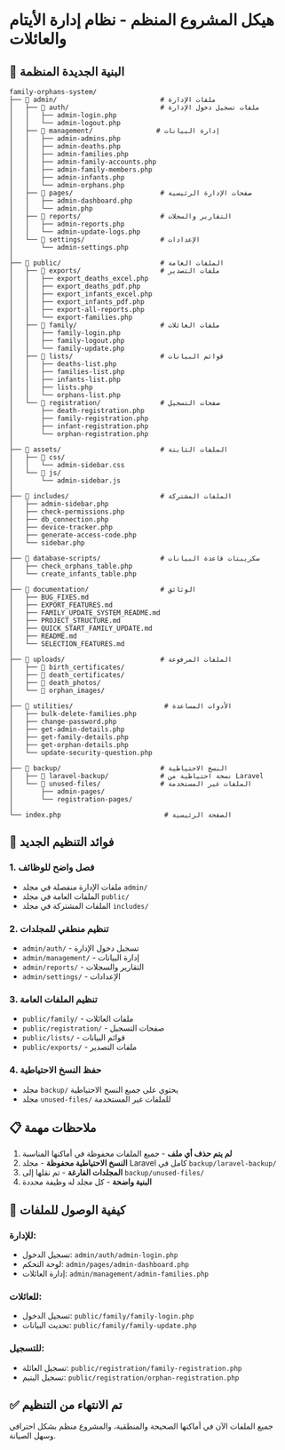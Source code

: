 # هيكل المشروع المنظم - نظام إدارة الأيتام والعائلات

## 📁 البنية الجديدة المنظمة

```
family-orphans-system/
├── 📁 admin/                          # ملفات الإدارة
│   ├── 📁 auth/                       # ملفات تسجيل دخول الإدارة
│   │   ├── admin-login.php
│   │   └── admin-logout.php
│   ├── 📁 management/                # إدارة البيانات
│   │   ├── admin-admins.php
│   │   ├── admin-deaths.php
│   │   ├── admin-families.php
│   │   ├── admin-family-accounts.php
│   │   ├── admin-family-members.php
│   │   ├── admin-infants.php
│   │   └── admin-orphans.php
│   ├── 📁 pages/                      # صفحات الإدارة الرئيسية
│   │   ├── admin-dashboard.php
│   │   └── admin.php
│   ├── 📁 reports/                    # التقارير والسجلات
│   │   ├── admin-reports.php
│   │   └── admin-update-logs.php
│   └── 📁 settings/                   # الإعدادات
│       └── admin-settings.php
│
├── 📁 public/                         # الملفات العامة
│   ├── 📁 exports/                    # ملفات التصدير
│   │   ├── export_deaths_excel.php
│   │   ├── export_deaths_pdf.php
│   │   ├── export_infants_excel.php
│   │   ├── export_infants_pdf.php
│   │   ├── export-all-reports.php
│   │   └── export-families.php
│   ├── 📁 family/                     # ملفات العائلات
│   │   ├── family-login.php
│   │   ├── family-logout.php
│   │   └── family-update.php
│   ├── 📁 lists/                      # قوائم البيانات
│   │   ├── deaths-list.php
│   │   ├── families-list.php
│   │   ├── infants-list.php
│   │   ├── lists.php
│   │   └── orphans-list.php
│   └── 📁 registration/               # صفحات التسجيل
│       ├── death-registration.php
│       ├── family-registration.php
│       ├── infant-registration.php
│       └── orphan-registration.php
│
├── 📁 assets/                         # الملفات الثابتة
│   ├── 📁 css/
│   │   └── admin-sidebar.css
│   └── 📁 js/
│       └── admin-sidebar.js
│
├── 📁 includes/                       # الملفات المشتركة
│   ├── admin-sidebar.php
│   ├── check-permissions.php
│   ├── db_connection.php
│   ├── device-tracker.php
│   ├── generate-access-code.php
│   └── sidebar.php
│
├── 📁 database-scripts/               # سكريبتات قاعدة البيانات
│   ├── check_orphans_table.php
│   └── create_infants_table.php
│
├── 📁 documentation/                  # الوثائق
│   ├── BUG_FIXES.md
│   ├── EXPORT_FEATURES.md
│   ├── FAMILY_UPDATE_SYSTEM_README.md
│   ├── PROJECT_STRUCTURE.md
│   ├── QUICK_START_FAMILY_UPDATE.md
│   ├── README.md
│   └── SELECTION_FEATURES.md
│
├── 📁 uploads/                        # الملفات المرفوعة
│   ├── 📁 birth_certificates/
│   ├── 📁 death_certificates/
│   ├── 📁 death_photos/
│   └── 📁 orphan_images/
│
├── 📁 utilities/                       # الأدوات المساعدة
│   ├── bulk-delete-families.php
│   ├── change-password.php
│   ├── get-admin-details.php
│   ├── get-family-details.php
│   ├── get-orphan-details.php
│   └── update-security-question.php
│
├── 📁 backup/                         # النسخ الاحتياطية
│   ├── 📁 laravel-backup/             # نسخة احتياطية من Laravel
│   └── 📁 unused-files/               # الملفات غير المستخدمة
│       ├── admin-pages/
│       └── registration-pages/
│
└── index.php                          # الصفحة الرئيسية
```

## 🎯 فوائد التنظيم الجديد

### 1. **فصل واضح للوظائف**
- ملفات الإدارة منفصلة في مجلد `admin/`
- الملفات العامة في مجلد `public/`
- الملفات المشتركة في مجلد `includes/`

### 2. **تنظيم منطقي للمجلدات**
- `admin/auth/` - تسجيل دخول الإدارة
- `admin/management/` - إدارة البيانات
- `admin/reports/` - التقارير والسجلات
- `admin/settings/` - الإعدادات

### 3. **تنظيم الملفات العامة**
- `public/family/` - ملفات العائلات
- `public/registration/` - صفحات التسجيل
- `public/lists/` - قوائم البيانات
- `public/exports/` - ملفات التصدير

### 4. **حفظ النسخ الاحتياطية**
- مجلد `backup/` يحتوي على جميع النسخ الاحتياطية
- مجلد `unused-files/` للملفات غير المستخدمة

## 📋 ملاحظات مهمة

1. **لم يتم حذف أي ملف** - جميع الملفات محفوظة في أماكنها المناسبة
2. **النسخ الاحتياطية محفوظة** - مجلد Laravel كامل في `backup/laravel-backup/`
3. **المجلدات الفارغة** - تم نقلها إلى `backup/unused-files/`
4. **البنية واضحة** - كل مجلد له وظيفة محددة

## 🔧 كيفية الوصول للملفات

### للإدارة:
- تسجيل الدخول: `admin/auth/admin-login.php`
- لوحة التحكم: `admin/pages/admin-dashboard.php`
- إدارة العائلات: `admin/management/admin-families.php`

### للعائلات:
- تسجيل الدخول: `public/family/family-login.php`
- تحديث البيانات: `public/family/family-update.php`

### للتسجيل:
- تسجيل العائلة: `public/registration/family-registration.php`
- تسجيل اليتيم: `public/registration/orphan-registration.php`

## ✅ تم الانتهاء من التنظيم

جميع الملفات الآن في أماكنها الصحيحة والمنطقية، والمشروع منظم بشكل احترافي وسهل الصيانة.
